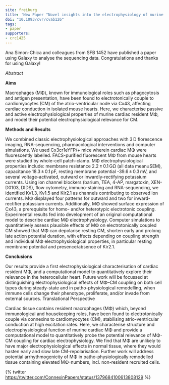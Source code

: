 ```yaml
---
site: freiburg
title: 'New Paper "Novel insights into the electrophysiology of murine cardiac macrophages: relevance of voltage-gated potassium channels"'
doi: "10.1093/cvr/cvab126"
tags:
- paper
supporters:
- crc1425
---
```


Ana Simon-Chica and colleagues from SFB 1452 have published a paper using Galaxy to analyse the sequencing data. Congratulations and thanks for using Galaxy!

_Abstract_ 


__Aims__

Macrophages (MΦ), known for immunological roles such as phagocytosis and antigen presentation, have been found to electrotonically couple to cardiomyocytes (CM) of the atrio-ventricular node via Cx43, affecting cardiac conduction in isolated mouse hearts. Here, we characterise passive and active electrophysiological properties of murine cardiac resident MΦ, and model their potential electrophysiological relevance for CM.

__Methods and Results__

We combined classic electrophysiological approaches with 3 D florescence imaging, RNA-sequencing, pharmacological interventions and computer simulations. We used Cx3cr1eYFP/+ mice wherein cardiac MΦ were fluorescently labelled. FACS-purified fluorescent MΦ from mouse hearts were studied by whole-cell patch-clamp. MΦ electrophysiological properties include: membrane resistance 2.2 ± 0.1 GΩ (all data mean±SEM), capacitance 18.3 ± 0.1 pF, resting membrane potential -39.6 ± 0.3 mV, and several voltage-activated, outward or inwardly-rectifying potassium currents. Using ion channel blockers (barium, TEA, 4-AP, margatoxin, XEN-D0103, DIDS), flow cytometry, immuno-staining and RNA-sequencing, we identified Kv1.3, Kv1.5 and Kir2.1 as channels contributing to observed ion currents. MΦ displayed four patterns for outward and two for inward-rectifier potassium currents. Additionally, MΦ showed surface expression of Cx43, a prerequisite for homo- and/or heterotypic electrotonic coupling. Experimental results fed into development of an original computational model to describe cardiac MΦ electrophysiology. Computer simulations to quantitatively assess plausible effects of MΦ on electrotonically coupled CM showed that MΦ can depolarise resting CM, shorten early and prolong late action potential duration, with effects depending on coupling strength and individual MΦ electrophysiological properties, in particular resting membrane potential and presence/absence of Kir2.1.

__Conclusions__

Our results provide a first electrophysiological characterisation of cardiac resident MΦ, and a computational model to quantitatively explore their relevance in the heterocellular heart. Future work will be focussed at distinguishing electrophysiological effects of MΦ–CM coupling on both cell types during steady-state and in patho-physiological remodelling, when immune cells change their phenotype, proliferate, and/or invade from external sources.
Translational Perspective

Cardiac tissue contains resident macrophages (MΦ) which, beyond immunological and housekeeping roles, have been found to electrotonically couple via connexins to cardiomyocytes (CM), stabilising atrio-ventricular conduction at high excitation rates. Here, we characterise structure and electrophysiological function of murine cardiac MΦ and provide a computational model to quantitatively probe the potential relevance of MΦ-CM coupling for cardiac electrophysiology. We find that MΦ are unlikely to have major electrophysiological effects in normal tissue, where they would hasten early and slow late CM-repolarisation. Further work will address potential arrhythmogenicity of MΦ in patho-physiologically remodelled tissue containing elevated MΦ-numbers, incl. non-resident recruited cells.

{% twitter https://twitter.com/ConnexinPapers/status/1379684100613808129 %}
